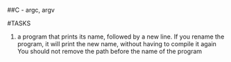 ##C - argc, argv

#TASKS

1. a program that prints its name, followed by a new line.
If you rename the program, it will print the new name, 
without having to compile it again
You should not remove the path before the name of the program
